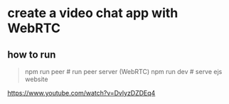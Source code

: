 # create a video chat app with WebRTC

## how to run
> npm run peer # run peer server (WebRTC)
> npm run dev # serve ejs website

https://www.youtube.com/watch?v=DvlyzDZDEq4
